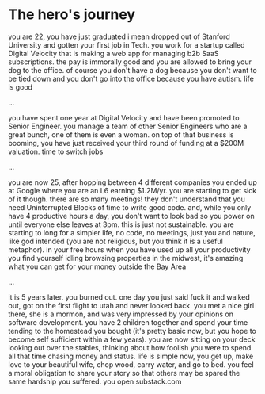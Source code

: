 # The hero's journey

you are 22, you have just graduated i mean dropped out of Stanford University and gotten your first job in Tech. you work for a startup called Digital Velocity that is making a web app for managing b2b SaaS subscriptions. the pay is immorally good and you are allowed to bring your dog to the office. of course you don't have a dog because you don't want to be tied down and you don't go into the office because you have autism. life is good

...

you have spent one year at Digital Velocity and have been promoted to Senior Engineer. you manage a team of other Senior Engineers who are a great bunch, one of them is even a woman. on top of that business is booming, you have just received your third round of funding at a $200M valuation. time to switch jobs

...

you are now 25, after hopping between 4 different companies you ended up at Google where you are an L6 earning $1.2M/yr. you are starting to get sick of it though. there are so many meetings! they don't understand that you need Uninterrupted Blocks of time to write good code. and, while you only have 4 productive hours a day, you don't want to look bad so you power on until everyone else leaves at 3pm. this is just not sustainable. you are starting to long for a simpler life, no code, no meetings, just you and nature, like god intended (you are not religious, but you think it is a useful metaphor). in your free hours when you have used up all your productivity you find yourself idling browsing properties in the midwest, it's amazing what you can get for your money outside the Bay Area

...

it is 5 years later. you burned out. one day you just said fuck it and walked out, got on the first flight to utah and never looked back. you met a nice girl there, she is a mormon, and was very impressed by your opinions on software development. you have 2 children together and spend your time tending to the homestead you bought (it's pretty basic now, but you hope to become self sufficient within a few years). you are now sitting on your deck looking out over the stables, thinking about how foolish you were to spend all that time chasing money and status. life is simple now, you get up, make love to your beautiful wife, chop wood, carry water, and go to bed. you feel a moral obligation to share your story so that others may be spared the same hardship you suffered. you open substack.com